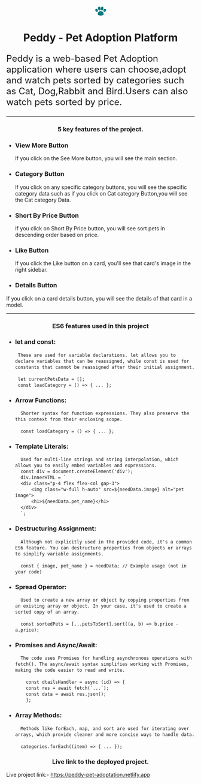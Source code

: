 <p align="center">
<img src="./images/logo.webp"  />
</p>
 <h1 align="center">
  Peddy - Pet Adoption Platform
 </h1>
<p   style="font-size: 24px;">
  Peddy is a web-based Pet Adoption application where users can choose,adopt and watch pets sorted by categories such as Cat, Dog,Rabbit and Bird.Users can also watch pets sorted by price.
</p>

<hr/>
<h3 align="center" >
 5 key features of the project.
</h3>

- ### View More Button

  If you click on the See More button, you will see the main section.

- ### Category Button

  If you click on any specific category buttons, you will see the specific category data such as if you click on Cat category Button,you will see the Cat category Data.

- ### Short By Price Button

  If you click on Short By Price button, you will see sort pets in descending order based on price.

- ### Like Button
 
  If you click the Like button on a card, you'll see that card's image in the right sidebar.

 - ### Details Button

  If you click on a card details button, you will see the details of that card in a model.
<hr/>

<h3 align="center" >
 ES6 features used in this project
</h3>

 - ### let and const:
        These are used for variable declarations. let allows you to declare variables that can be reassigned, while const is used for constants that cannot be reassigned after their initial assignment.

        let currentPetsData = [];
        const loadCategory = () => { ... };
- ### Arrow Functions: 
        Shorter syntax for function expressions. They also preserve the this context from their enclosing scope.

        const loadCategory = () => { ... };
- ### Template Literals: 
        Used for multi-line strings and string interpolation, which allows you to easily embed variables and expressions.
        const div = document.createElement('div');
        div.innerHTML = `
        <div class="p-4 flex flex-col gap-3">
            <img class="w-full h-auto" src=${needData.image} alt="pet image">
            <h1>${needData.pet_name}</h1>
        </div>
        `;
- ### Destructuring Assignment: 
        Although not explicitly used in the provided code, it's a common ES6 feature. You can destructure properties from objects or arrays to simplify variable assignments.
        
        const { image, pet_name } = needData; // Example usage (not in your code)
- ###  Spread Operator: 
        Used to create a new array or object by copying properties from an existing array or object. In your case, it's used to create a sorted copy of an array.

        const sortedPets = [...petsToSort].sort((a, b) => b.price - a.price);
- ### Promises and Async/Await: 
        The code uses Promises for handling asynchronous operations with fetch(). The async/await syntax simplifies working with Promises, making the code easier to read and write.
          
          const dtailsHandler = async (id) => {
          const res = await fetch(`...`);
          const data = await res.json();
          };
- ### Array Methods: 
        Methods like forEach, map, and sort are used for iterating over arrays, which provide cleaner and more concise ways to handle data.
        
        categories.forEach((item) => { ... });

<h3 align="center" >
 Live link to the deployed project.
</h3>

Live project link:- https://peddy-pet-adoptation.netlify.app

